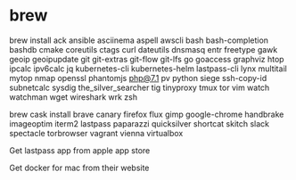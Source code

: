 # brew

brew install ack ansible asciinema aspell awscli bash bash-completion bashdb cmake coreutils ctags curl dateutils dnsmasq entr freetype gawk geoip geoipupdate git git-extras git-flow git-lfs go goaccess graphviz htop ipcalc ipv6calc jq kubernetes-cli kubernetes-helm lastpass-cli lynx multitail mytop nmap openssl phantomjs php@7.1 pv python siege ssh-copy-id subnetcalc sysdig the_silver_searcher tig tinyproxy tmux tor vim watch watchman wget wireshark wrk zsh

brew cask install brave canary firefox flux gimp google-chrome handbrake imageoptim iterm2 lastpass paparazzi quicksilver shortcat skitch slack spectacle torbrowser vagrant vienna virtualbox

Get lastpass app from apple app store

Get docker for mac from their website
